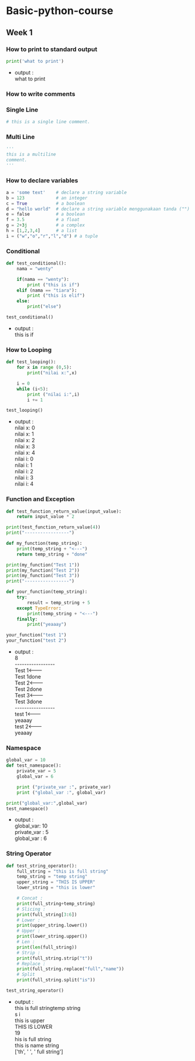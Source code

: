 # Basic-python-course

## Week 1

### How to print to standard output

```python
print('what to print')
```
- output :<br> 
what to print

### How to write comments

### Single Line

```python
# this is a single line comment.
```

### Multi Line

```python
'''
this is a multiline
comment.
'''
```

### How to declare variables

```python
a = 'some text'    # declare a string variable
b = 123            # an integer
c = True           # a boolean
d = "hello world"  # declare a string variable menggunakaan tanda ("") petik dua  
e = false          # a boolean
f = 3.5            # a float
g = 2+3j           # a complex
h = [1,2,3,4]      # a list
i = ("w","o","r","l","d") # a tuple

```
### Conditional

```python
def test_conditional():
    nama = "wenty"

    if(nama == "wenty"):
        print ("this is if")
    elif (nama == "tiara"):
        print ("this is elif")
    else:
        print("else")

test_conditional()
```
- output :<br> 
this is if

### How to Looping

```python
def test_looping():
    for x in range (0,5):
        print("nilai x:",x)

    i = 0
    while (i<5):
        print ("nilai i:",i)
        i += 1

test_looping()
```
- output : <br>
nilai x: 0<br>
nilai x: 1<br>
nilai x: 2<br>
nilai x: 3<br>
nilai x: 4<br>
nilai i: 0<br>
nilai i: 1<br>
nilai i: 2<br>
nilai i: 3<br>
nilai i: 4

### Function and Exception

```python
def test_function_return_value(input_value):
    return input_value * 2

print(test_function_return_value(4))
print("-----------------")

def my_function(temp_string):
    print(temp_string + "<---")
    return temp_string + "done"

print(my_function("Test 1"))
print(my_function("Test 2"))
print(my_function("Test 3"))
print("-----------------")

def your_function(temp_string):
    try:
        result = temp_string + 5
    except TypeError:
        print(temp_string + "<---")
    finally:
        print("yeaaay")

your_function("test 1")
your_function("test 2")
```
- output :<br>
8<br>
-----------------<br>
Test 1<---<br>
Test 1done<br>
Test 2<---<br>
Test 2done<br>
Test 3<---<br>
Test 3done<br>
-----------------<br>
test 1<---<br>
yeaaay<br>
test 2<---<br>
yeaaay

### Namespace

```python
global_var = 10
def test_namespace():
    private_var = 5
    global_var = 6

    print ("private_var :", private_var)
    print ("global_var :", global_var)

print("global_var:",global_var)
test_namespace()
```
- output :<br>
global_var: 10<br>
private_var : 5<br>
global_var : 6

### String Operator

```python
def test_string_operator():
    full_string = "this is full string"
    temp_string = "temp string"
    upper_string = "THIS IS UPPER"
    lower_string = "this is lower"

    # Concat :
    print(full_string+temp_string)
    # Slicing :
    print(full_string[3:6])
    # Lower :
    print(upper_string.lower())
    # Upper :
    print(lower_string.upper())
    # Len :
    print(len(full_string))
    # Strip :
    print(full_string.strip("t"))
    # Replace :
    print(full_string.replace("full","name"))
    # Split
    print(full_string.split("is"))

test_string_operator()
```
- output :<br>
this is full stringtemp string<br>
s i<br>
this is upper<br>
THIS IS LOWER<br>
19<br>
his is full string<br>
this is name string<br>
['th', ' ', ' full string']
